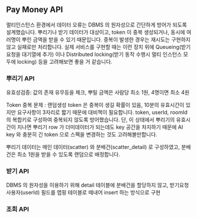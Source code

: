 ## Pay Money API

멀티인스턴스 환경에서 데이터 오류는 DBMS 의 원자성으로 간단하게 방어가 되도록 설계했습니다.
뿌리기나 받기 데이터가 대상이고, token 이 중복 생성되거나, 동시에 여러명이 뿌린 금액을 받을 수 있기 때문입니다.
중복이 발생한 경우는 재시도는 구현하지 않고 실패로만 처리합니다.
실제 서비스를 구현할 때는 이런 장치 위에 Queueing(받기 요청을 대기열에 추가) 이나
Distributed locking(받기 동작 수행시 멀티 인스턴스 모두에 locking) 등을 고려해보면 좋을 거 같습니다.


### 뿌리기 API

유효성검증: 값의 존재 유무등을 체크, 뿌릴 금액은 사람당 최소 1원, 4명이면 최소 4원

Token 중복 문제 : 랜덤생성 token 은 중복이 생길 확률이 있음, 10분의 유효시간이 있지만 요구사항이 3자리로 짧기 때문에 대비책이 필요합니다.
token, userId, roomId 의 복합키로 구성하여 중복되지 않도록 방어했습니다.
단, 이 상태에서 뿌리기의 유효시간이 지나면 뿌리기 row 가 더미데이터가 되는데도 key 공간을 차지하기 때문에 AI key 와 충분히 긴 token 으로 스펙을 변경하는 것도 고려해볼만합니다.

뿌리기 데이터는 메인 데이터(scatter) 와 분배건(scatter_detail) 로 구성하였고, 분배건은 최소 1원을 받을 수 있도록 랜덤으로 배정합니다. 


### 받기 API

DBMS 의 원자성을 이용하기 위해 detail 테이블에 분배건을 할당하지 않고, 받기요청사용자(userId) 필드를 맵핑 테이블로 떼내어 insert 하는 방식으로 구현 


### 조회 API


